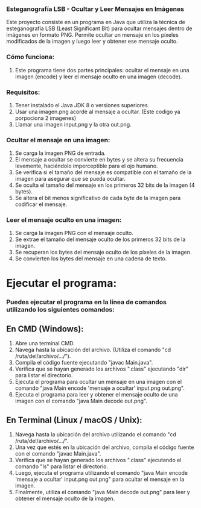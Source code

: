 ### Esteganografía LSB - Ocultar y Leer Mensajes en Imágenes
Este proyecto consiste en un programa en Java que utiliza la técnica de esteganografía LSB (Least Significant Bit) para ocultar mensajes dentro de imágenes en formato PNG. Permite ocultar un mensaje en los píxeles modificados de la imagen y luego leer y obtener ese mensaje oculto.

### Cómo funciona:
1. Este programa tiene dos partes principales: ocultar el mensaje en una imagen (encode) y leer el mensaje oculto en una imagen (decode).

### Requisitos:
1. Tener instalado el Java JDK 8 o versiones superiores.
2. Usar una imagen.png acorde al mensaje a ocultar. (Este codigo ya porpociona 2 imagenes)
3. Llamar una imagen input.png y la otra out.png.

### Ocultar el mensaje en una imagen:
1. Se carga la imagen PNG de entrada.
2. El mensaje a ocultar se convierte en bytes y se altera su frecuencia levemente, haciéndolo imperceptible para el ojo humano.
3. Se verifica si el tamaño del mensaje es compatible con el tamaño de la imagen para asegurar que se pueda ocultar.
4. Se oculta el tamaño del mensaje en los primeros 32 bits de la imagen (4 bytes).
5. Se altera el bit menos significativo de cada byte de la imagen para codificar el mensaje.

### Leer el mensaje oculto en una imagen:
1. Se carga la imagen PNG con el mensaje oculto.
2. Se extrae el tamaño del mensaje oculto de los primeros 32 bits de la imagen.
3. Se recuperan los bytes del mensaje oculto de los píxeles de la imagen.
4. Se convierten los bytes del mensaje en una cadena de texto.

# Ejecutar el programa:

### Puedes ejecutar el programa en la línea de comandos utilizando los siguientes comandos:

## En CMD (Windows):
1. Abre una terminal CMD.
2. Navega hasta la ubicación del archivo. (Utiliza el comando "cd /ruta/del/archivo/.../").
3. Compila el código fuente ejecutando "javac Main.java".
4. Verifica que se hayan generado los archivos ".class" ejecutando "dir" para listar el directorio.
5. Ejecuta el programa para ocultar un mensaje en una imagen con el comando "java Main encode 'mensaje a ocultar' input.png out.png".
6. Ejecuta el programa para leer y obtener el mensaje oculto de una imagen con el comando "java Main decode out.png".

## En Terminal (Linux / macOS / Unix):
1. Navega hasta la ubicación del archivo utilizando el comando "cd /ruta/del/archivo/.../".
2. Una vez que estés en la ubicación del archivo, compila el código fuente con el comando "javac Main.java".
3. Verifica que se hayan generado los archivos ".class" ejecutando el comando "ls" para listar el directorio.
4. Luego, ejecuta el programa utilizando el comando "java Main encode 'mensaje a ocultar' input.png out.png" para ocultar el mensaje en la imagen.
5. Finalmente, utiliza el comando "java Main decode out.png" para leer y obtener el mensaje oculto de la imagen.



